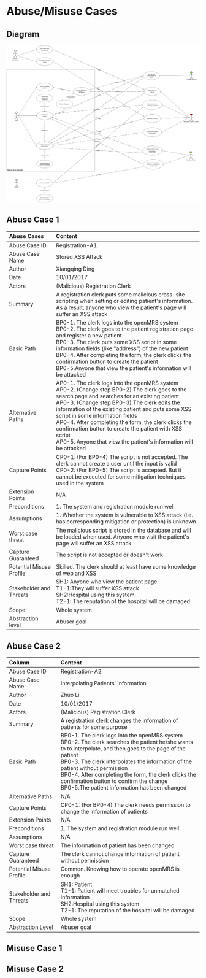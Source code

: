 #  Abuse/Misuse Cases #

## Diagram ##

![](https://github.com/genterist/openMRS-Security/blob/master/2-AttackModelling/Diagram.png)

## Abuse Case 1 ##

| Abuse Cases               | Content |
| :---						| :---    |
| Abuse Case ID 			| Registration-A1 |
| Abuse Case Name 			| Stored XSS Attack |
| Author					| Xiangqing Ding |
| Date						| 10/01/2017 |
| Actors					| (Malicious) Registration Clerk |
| Summary					| A registration clerk puts some malicious cross-site scripting when setting or editing patient's information. As a result, anyone who view the patient's page will suffer an XSS attack  |
| Basic Path				| BP0-1. The clerk logs into the openMRS system <br> BP0-2. The clerk goes to the patient registration page and register a new patient <br> BP0-3. The clerk puts some XSS script in some information fields (like "address") of the new patient 	<br> BP0-4. After completing the form, the clerk clicks the confirmation button to create the patient <br> BP0-5.Anyone that view the patient's information will be attacked |
| Alternative Paths			| AP0-1. The clerk logs into the openMRS system <br> AP0-2. (Change step BP0-2) The clerk goes to the search page and searches for an existing patient <br> AP0-3. (Change step BP0-3) The clerk edits the information of the existing patient and puts some XSS script in some information fields	 <br> AP0-4. After completing the form, the clerk clicks the confirmation button to create the patient with XSS script  <br> AP0-5. Anyone that view the patient's information will be attacked |
| Capture Points			| CP0-1: (For BP0-4) The script is not accepted. The clerk cannot create a user until the input is valid  <br> CP0-2: (For BP0-5) The script is accepted. But it cannot be executed for some mitigation techniques used in the system	|
| Extension Points			| N/A	|
| Preconditions				| 1. The system and registration module run well  |
| Assumptions				| 1. Whether the system is vulnerable to XSS attack (i.e. has corresponding mitigation or protection) is unknown		|
| Worst case threat			| The malicious script is stored in the database and will be loaded when used. Anyone who visit the patient's page will suffer an XSS attack	|
| Capture Guaranteed		| The script is not accepted or doesn't work |
| Potential Misuse Profile 	| Skilled. The clerk should at least have some knowledge of web and XSS |
| Stakeholder and Threats	| SH1: Anyone who view the patient page	<br> T1-1:They will suffer XSS attack <br> SH2:Hospital using this system <br> T2-1: The reputation of the hospital will be damaged |
| Scope 					| Whole system |
| Abstraction level 		| Abuser goal  |

 
## Abuse Case 2 ##

| Column                	| Content |
| :---						| :---    |
| Abuse Case ID 			| Registration-A2 |
| Abuse Case Name 			| Interpolating Patients' Information |
| Author					| Zhuo Li |
| Date						| 10/01/2017 |
| Actors					| (Malicious) Registration Clerk |
| Summary					| A registration clerk changes the information of patients for some purpose  |
| Basic Path				| BP0-1. The clerk logs into the openMRS system <br> BP0-2. The clerk searches the patient he/she wants to to interpolate, and then goes to the page of the patient <br> BP0-3. The clerk interpolates the information of the patient without permission <br> BP0-4. After completing the form, the clerk clicks the confirmation button to confirm the change <br> BP0-5.The patient information has been changed |
| Alternative Paths			| N/A |
| Capture Points			| CP0-1: (For BP0-4) The clerk needs permission to change the information of patients	|
| Extension Points			| N/A	|
| Preconditions				| 1. The system and registration module run well  |
| Assumptions				| N/A	|
| Worst case threat			| The information of patient has been changed 	|
| Capture Guaranteed		| The clerk cannot change information of patient without permission |
| Potential Misuse Profile 	| Common. Knowing how to operate openMRS is enough |
| Stakeholder and Threats	| SH1: Patient <br> T1-1: Patient will meet troubles for unmatched information <br> 	SH2:Hospital using this system <br> T2-1: The reputation of the hospital will be damaged	|
| Scope 					| Whole system |
| Abstraction Level 		| Abuser goal  |


## Misuse Case 1 ##
## Misuse Case 2 ##